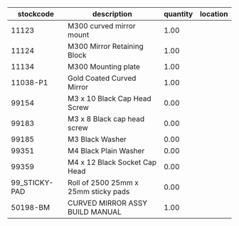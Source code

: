 |stockcode|description|quantity|location|
|---------|-----------|--------|--------|
|11123|M300 curved mirror mount|1.00||
|11124|M300 Mirror Retaining Block|1.00||
|11134|M300 Mounting plate|1.00||
|11038-P1|Gold Coated Curved Mirror|1.00||
|99154|M3 x 10 Black Cap Head Screw|0.00||
|99183|M3 x 8 Black cap head screw|0.00||
|99185|M3 Black Washer|0.00||
|99351|M4 Black Plain Washer|0.00||
|99359|M4 x 12 Black Socket Cap Head|0.00||
|99_STICKY-PAD|Roll of 2500  25mm x 25mm sticky pads|0.00||
|50198-BM|CURVED MIRROR ASSY BUILD MANUAL|1.00||
